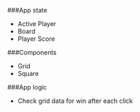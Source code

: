 ###App state
- Active Player
- Board
- Player Score

###Components
- Grid
- Square

###App logic
- Check grid data for win after each click
